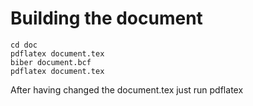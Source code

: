 # Building the document

```
cd doc
pdflatex document.tex
biber document.bcf
pdflatex document.tex
```

After having changed the document.tex just run pdflatex
